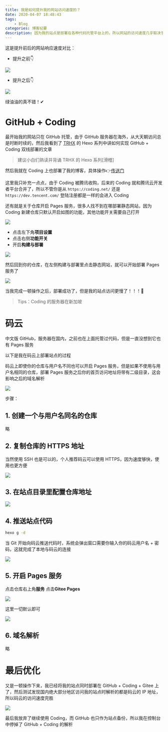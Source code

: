 ```yaml
---
title: 我是如何提升我的网站访问速度的？
date: 2020-04-07 18:48:43
tags:
    - Blog
categories: 博客纪要
description: 因为我的站点是部署在各种代码托管平台上的，所以网站的访问速度几乎取决于托管平台的访问速度
---
```


这是提升前后的网站响应速度对比：

- 提升之前👇

![](https://cdn.jsdelivr.net/gh/TUFZ/ImgHosting//TUFZ-Img/article/20Apr07B/00.png)

- 提升之后👇

![](https://cdn.jsdelivr.net/gh/TUFZ/ImgHosting//TUFZ-Img/article/20Apr07B/01.png)

绿油油的真不错！✔

# GitHub + Coding

最开始我的网站只在 GitHub 托管，由于 GitHub 服务器在海外，从大天朝访问总是时断时续的，然后我看到了 [TRHX](https://www.itrhx.com) 的 Hexo 系列中讲如何实现 GitHub + Coding 双线部署的文章

> 建议小白们熟读并背诵 TRHX 的 Hexo 系列[滑稽]

然后我就在 Coding 上也部署了我的博客，具体操作👉[传送门](https://blog.csdn.net/qq_36759224/article/details/100879609)

这里我只补充一点点，由于 Coding 被腾讯收购，后来的 Coding 就和腾讯云开发者平台合并了，所以不管你是从 `https://coding.net/` 还是 `https://dev.tencent.com/` 登陆注册都是一样的会进入 Coding

还有就是关于仓库开启 Pages 服务，很多人找不到在哪部署静态网站，因为 Coding 新建仓库只默认开启如图的功能，其他功能开关需要自己打开

![](https://cdn.jsdelivr.net/gh/TUFZ/ImgHosting@v0.0.01/TUFZ-Img/article/20Apr07B/02.png)

- 点击左下角**项目设置**
- 点击右侧**功能开关**
- 开启**构建与部署**

![](https://cdn.jsdelivr.net/gh/TUFZ/ImgHosting@v0.0.01/TUFZ-Img/article/20Apr07B/03.png)

然后回到你的仓库，在左侧构建与部署里点击静态网站，就可以开始部署 Pages 服务了

![](https://cdn.jsdelivr.net/gh/TUFZ/ImgHosting@v0.0.01/TUFZ-Img/article/20Apr07B/04.png)

当我完成一顿操作之后，部署成功了，但是我的站点访问更慢了！！！🤢

> Tips：Coding 的服务器在新加坡

# 码云

中文版 GitHub，服务器在国内，之前也在上面托管过代码，但是一直没想到它也有 Pages 服务

以下是我在码云上部署站点的过程

码云上即使你的仓库与用户名不同也可以开启 Pages 服务，但是如果不使用与用户名相同的仓库，部署 Pages 服务之后你的首页访问地址将带有二级目录，这会影响之后的域名解析

![](https://cdn.jsdelivr.net/gh/TUFZ/ImgHosting//TUFZ-Img/article/20Apr07B/05.png)

步骤：

## 1. 创建一个与用户名同名的仓库

略

## 2. 复制仓库的 HTTPS 地址

当然使用 SSH 也是可以的，个人推荐码云可以使用 HTTPS，因为速度够快，使用也更方便

![](https://cdn.jsdelivr.net/gh/TUFZ/ImgHosting//TUFZ-Img/article/20Apr07B/06.png)

## 3. 在站点目录里配置仓库地址

![](https://cdn.jsdelivr.net/gh/TUFZ/ImgHosting//TUFZ-Img/article/20Apr07B/07.png)

## 4. 推送站点代码

```bash
hexo g -d
```

当 Git 开始向码云推送代码时，系统会弹出窗口需要你输入你的码云用户名 + 密码，这就完成了本地与码云的连接

![](https://cdn.jsdelivr.net/gh/TUFZ/ImgHosting//TUFZ-Img/article/20Apr07B/11.png)

## 5. 开启 Pages 服务

点击仓库右上角**服务**
点击**Gitee Pages**

![](https://cdn.jsdelivr.net/gh/TUFZ/ImgHosting//TUFZ-Img/article/20Apr07B/08.png)

这里一切默认即可

![](https://cdn.jsdelivr.net/gh/TUFZ/ImgHosting//TUFZ-Img/article/20Apr07B/09.png)

## 6. 域名解析

略

# 最后优化

又是一顿操作下来，我已经将我的站点同时部署在 GitHub + Coding + Gitee 上了，然后测试发现国内绝大部分地区访问我的站点时解析的都是码云的 IP 地址，所以码云的访问速度完胜

![](https://cdn.jsdelivr.net/gh/TUFZ/ImgHosting//TUFZ-Img/article/20Apr07B/10.PNG)

最后我放弃了继续使用 Coding，而 GitHub 也只作为站点备份，所以我在控制台中停掉了 GitHub + Coding 的解析